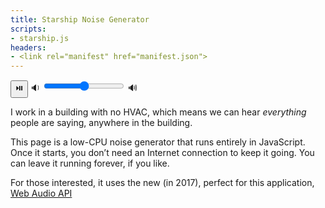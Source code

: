 ```yaml
---
title: Starship Noise Generator
scripts:
- starship.js
headers:
- <link rel="manifest" href="manifest.json">
---
```



<div>
  <button id="play" class="big">⏯️</button>
  <span>
    🔉
    <input id="fader" type="range" min="0" max="10" step="0.01" />
    🔊
  </span>
</div>

I work in a building with no HVAC,
which means we can hear <em>everything</em> people are saying,
anywhere in the building.

This page is a low-CPU noise generator that runs entirely in JavaScript.
Once it starts,
you don’t need an Internet connection to keep it going.
You can leave it running forever, if you like.

For those interested,
it uses the new (in 2017), perfect for this application,
[Web Audio API](https://developer.mozilla.org/en-US/docs/Web/API/Web_Audio_API)
